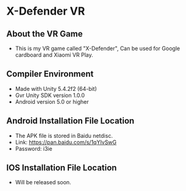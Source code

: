 # X-Defender VR

## About the VR Game
- This is my VR game called "X-Defender", Can be used for Google cardboard and Xiaomi VR Play.

## Compiler Environment
- Made with Unity 5.4.2f2 (64-bit)
- Gvr Unity SDK version 1.0.0
- Android version 5.0 or higher

## Android Installation File Location
- The APK file is stored in Baidu netdisc.
- Link: https://pan.baidu.com/s/1qYIvSwG
- Password: i3ie

## IOS Installation File Location
- Will be released soon.
